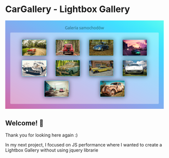 # CarGallery - Lightbox Gallery

![Design CarGallery](./design/CarGallery.png)

## Welcome! 👋

Thank you for looking here again :)

In my next project, I focused on JS performance where I wanted to create a Lightbox Gallery without using jquery librarie